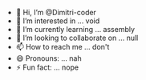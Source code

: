 - 👋 Hi, I’m @Dimitri-coder
- 👀 I’m interested in ... void
- 🌱 I’m currently learning ... assembly
- 💞️ I’m looking to collaborate on ... null
- 📫 How to reach me ... don't
- 😄 Pronouns: ... nah
- ⚡ Fun fact: ... nope

<!---
Dimitri-coder/Dimitri-coder is a ✨ special ✨ repository because its `README.md` (this file) appears on your GitHub profile.
You can click the Preview link to take a look at your changes.
--->
